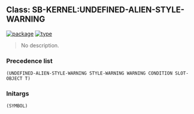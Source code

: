 ## Class: SB-KERNEL:UNDEFINED-ALIEN-STYLE-WARNING
[![package](https://img.shields.io/badge/Package-SB--KERNEL-5f9ea0.svg?style=social&colorA=999999)](../) [![type](https://img.shields.io/badge/Type-Class-5f9ea0.svg?style=social&colorA=999999)](../#class) 

> No description.

### Precedence list
```
(UNDEFINED-ALIEN-STYLE-WARNING STYLE-WARNING WARNING CONDITION SLOT-OBJECT T)
```
### Initargs
```
(SYMBOL)
```
